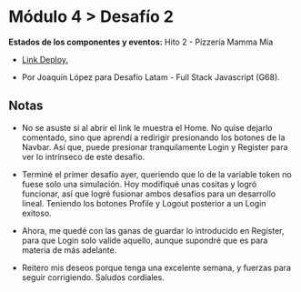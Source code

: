 <h1>Módulo 4 > Desafío 2 </h1>
<p><b>Estados de los componentes y eventos:</b> Hito 2 - Pizzería Mamma Mía<br/></p>
<ul>
  <li><a href="https://modulo4-desafio2.vercel.app/"><p>Link Deploy.</p></a></li>
  <li><p>Por Joaquín López para Desafío Latam - Full Stack Javascript (G68).</p></li>
</ul>

<h2>Notas</h2>
<ul>
  <li><p>No se asuste si al abrir el link le muestra el Home. No quise dejarlo comentado, sino que aprendí a redirigir presionando los botones de la Navbar. Así que, puede presionar tranquilamente Login y Register para ver lo intrínseco de este desafío.</p></li>
  <li><p>Terminé el primer desafío ayer, queriendo que lo de la variable token no fuese solo una simulación. Hoy modifiqué unas cositas y logró funcionar, así que logré fusionar ambos desafíos para un desarrollo lineal. Teniendo los botones Profile y Logout posterior a un Login exitoso.</p></li>
  <li><p>Ahora, me quedé con las ganas de guardar lo introducido en Register, para que Login solo valide aquello, aunque supondré que es para materia de más adelante.</p></li>
  <li><p>Reitero mis deseos porque tenga una excelente semana, y fuerzas para seguir corrigiendo. Saludos cordiales.</p></li>
</ul>




 
 
